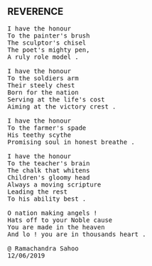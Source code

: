 ## REVERENCE
<pre>
I have the honour
To the painter's brush
The sculptor's chisel
The poet's mighty pen,
A ruly role model .

I have the honour
To the soldiers arm
Their steely chest
Born for the nation
Serving at the life's cost
Aiming at the victory crest .

I have the honour
To the farmer's spade
His teethy scythe
Promising soul in honest breathe .

I have the honour
To the teacher's brain
The chalk that whitens
Children's gloomy head
Always a moving scripture
Leading the rest
To his ability best .

O nation making angels !
Hats off to your Noble cause
You are made in the heaven
And lo ! you are in thousands heart .

@ Ramachandra Sahoo
12/06/2019
</<pre>
